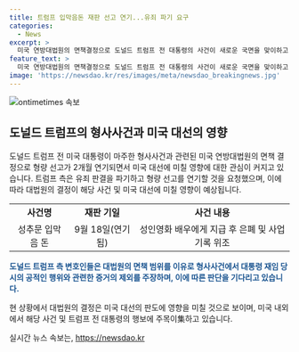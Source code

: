 ```yaml
---
title: 트럼프 입막음돈 재판 선고 연기...유죄 파기 요구
categories:
  - News
excerpt: >
  미국 연방대법원의 면책결정으로 도널드 트럼프 전 대통령의 사건이 새로운 국면을 맞이하고 있다. 입막음 돈 사건의 형량 선고가 2개월 연기된 가운데, 트럼프 측은 유죄 판결을 파기해야 한다는 주장을 내놓았다. 이에 대법원의 결정이 11월 미국 대선에도 영향을 미칠 것으로 예상된다. 현재 미시건주 그랜드래피즈에서 선거 캠페인을 이어가고 있는 트럼프 전 대통령은 형량 선고를 앞두고 있다. 
feature_text: >
  미국 연방대법원의 면책결정으로 도널드 트럼프 전 대통령의 사건이 새로운 국면을 맞이하고 있다. 입막음 돈 사건의 형량 선고가 2개월 연기된 가운데, 트럼프 측은 유죄 판결을 파기해야 한다는 주장을 내놓았다. 이에 대법원의 결정이 11월 미국 대선에도 영향을 미칠 것으로 예상된다. 현재 미시건주 그랜드래피즈에서 선거 캠페인을 이어가고 있는 트럼프 전 대통령은 형량 선고를 앞두고 있다. 
image: 'https://newsdao.kr/res/images/meta/newsdao_breakingnews.jpg'
---
```


<p><img src="https://newsdao.kr/res/images/meta/newsdao_breakingnews.jpg" alt="ontimetimes 속보" /></p>

<h2 data-ke-size="size26">도널드 트럼프의 형사사건과 미국 대선의 영향</h2>

<p data-ke-size="size16">도널드 트럼프 전 미국 대통령이 마주한 형사사건과 관련된 미국 연방대법원의 면책 결정으로 형량 선고가 2개월 연기되면서 미국 대선에 미칠 영향에 대한 관심이 커지고 있습니다. 트럼프 측은 유죄 판결을 파기하고 형량 선고를 연기할 것을 요청했으며, 이에 따라 대법원의 결정이 해당 사건 및 미국 대선에 미칠 영향이 예상됩니다.</p>

<table>
  <tr>
    <td style="text-align: center; height: 17px;"><b>사건명</b></td>
    <td style="text-align: center; height: 17px;"><b>재판 기일</b></td>
    <td style="text-align: center; height: 17px;"><b>사건 내용</b></td>
  </tr>
  <tr>
    <td style="text-align: center; height: 17px;">성추문 입막음 돈</td>
    <td style="text-align: center; height: 17px;">9월 18일(연기됨)</td>
    <td style="text-align: center; height: 17px;">성인영화 배우에게 지급 후 은폐 및 사업기록 위조</td>
  </tr>
</table>

<p><b><span style="color: #1a5490;">도널드 트럼프 측 변호인들은 대법원의 면책 범위를 이유로 형사사건에서 대통령 재임 당시의 공적인 행위와 관련한 증거의 제외를 주장하며, 이에 따른 판단을 기다리고 있습니다.</span></b></p>

<p data-ke-size="size16">현 상황에서 대법원의 결정은 미국 대선의 판도에 영향을 미칠 것으로 보이며, 미국 내외에서 해당 사건 및 트럼프 전 대통령의 행보에 주목이集하고 있습니다.</p>
실시간 뉴스 속보는, <a href="https://newsdao.kr" rel="dofollow">https://newsdao.kr</a>


